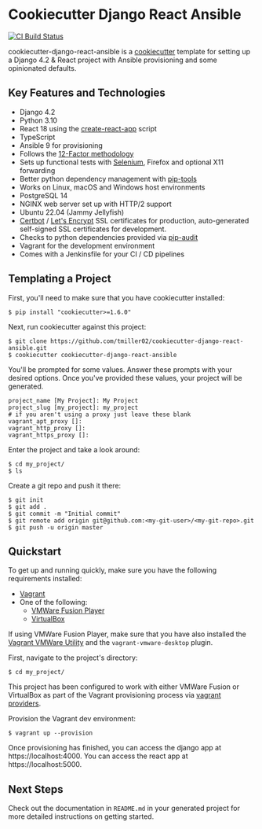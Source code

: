 # Cookiecutter Django React Ansible

[![CI Build Status](https://github.com/tmiller02/cookiecutter-django-react-ansible/actions/workflows/ci.yml/badge.svg?branch=master)](https://github.com/tmiller02/cookiecutter-django-react-ansible/actions?query=branch%3Amaster)

cookiecutter-django-react-ansible is a 
[cookiecutter](https://github.com/pydanny/cookiecutter) template for setting up
a Django 4.2 & React project with Ansible provisioning and some opinionated defaults.

## Key Features and Technologies
* Django 4.2
* Python 3.10
* React 18 using the [create-react-app](https://github.com/facebook/create-react-app) script
* TypeScript
* Ansible 9 for provisioning  
* Follows the [12-Factor methodology](https://12factor.net/)
* Sets up functional tests with [Selenium](https://selenium-python.readthedocs.io/),
  Firefox and optional X11 forwarding
* Better python dependency management with [pip-tools](https://github.com/jazzband/pip-tools)
* Works on Linux, macOS and Windows host environments
* PostgreSQL 14
* NGINX web server set up with HTTP/2 support
* Ubuntu 22.04 (Jammy Jellyfish)
* [Certbot](https://certbot.eff.org/about/) / [Let's Encrypt](https://letsencrypt.org/)
  SSL certificates for production, auto-generated self-signed SSL certificates for development.
* Checks to python dependencies provided via [pip-audit](https://pypi.org/project/pip-audit/)
* Vagrant for the development environment
* Comes with a Jenkinsfile for your CI / CD pipelines

## Templating a Project

First, you'll need to make sure that you have cookiecutter installed:

```
$ pip install "cookiecutter>=1.6.0"
```

Next, run cookiecutter against this project:

```
$ git clone https://github.com/tmiller02/cookiecutter-django-react-ansible.git
$ cookiecutter cookiecutter-django-react-ansible
```

You'll be prompted for some values. Answer these prompts with your desired
options. Once you've provided these values, your project will be generated.

```
project_name [My Project]: My Project
project_slug [my_project]: my_project
# if you aren't using a proxy just leave these blank
vagrant_apt_proxy []: 
vagrant_http_proxy []: 
vagrant_https_proxy []:
```

Enter the project and take a look around:

```
$ cd my_project/
$ ls
```

Create a git repo and push it there:

```
$ git init
$ git add .
$ git commit -m "Initial commit"
$ git remote add origin git@github.com:<my-git-user>/<my-git-repo>.git
$ git push -u origin master
```
## Quickstart

To get up and running quickly, make sure you have the following requirements installed:
* [Vagrant](https://www.vagrantup.com/)
* One of the following:  
  * [VMWare Fusion Player](https://customerconnect.vmware.com/evalcenter?p=fusion-player-personal-13)
  * [VirtualBox](https://www.virtualbox.org/)

If using VMWare Fusion Player, make sure that you have also installed the [Vagrant VMWare Utility](https://developer.hashicorp.com/vagrant/docs/providers/vmware/installation)
and the `vagrant-vmware-desktop` plugin.

First, navigate to the project's directory:
```
$ cd my_project/
```

This project has been configured to work with either VMWare Fusion or VirtualBox 
as part of the Vagrant provisioning process via 
[vagrant providers](https://www.vagrantup.com/docs/providers).

Provision the Vagrant dev environment:

```
$ vagrant up --provision
```

Once provisioning has finished, you can access the django app at https://localhost:4000.
You can access the react app at https://localhost:5000.

## Next Steps

Check out the documentation in `README.md` in your generated project for more
detailed instructions on getting started.